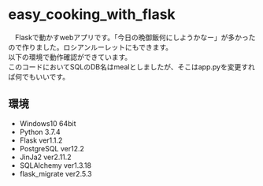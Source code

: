 # easy_cooking_with_flask
　Flaskで動かすwebアプリです。「今日の晩御飯何にしようかなー」が多かったので作りました。ロシアンルーレットにもできます。<br>
 以下の環境で動作確認ができています。<br>
 このコードにおいてSQLのDB名はmealとしましたが、そこはapp.pyを変更すれば何でもいいです。<br>
 
## 環境
<ul>
  <li>Windows10 64bit</li>
  <li>Python 3.7.4</li>
  <li>Flask ver1.1.2</li>
  <li>PostgreSQL ver12.2</li>
  <li>JinJa2 ver2.11.2</li>
  <li>SQLAlchemy ver1.3.18</li>
  <li>flask_migrate ver2.5.3</li>
<ul>
